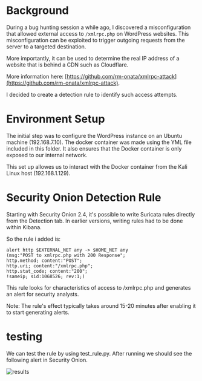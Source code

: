 # Background

During a bug hunting session a while ago, I discovered a misconfiguration that allowed external access to `/xmlrpc.php` on WordPress websites. This misconfiguration can be exploited to trigger outgoing requests from the server to a targeted destination.

More importantly, it can be used to determine the real IP address of a website that is behind a CDN such as Cloudflare.

More information here: [https://github.com/rm-onata/xmlrpc-attack](https://github.com/rm-onata/xmlrpc-attack).

I decided to create a detection rule to identify such access attempts.

# Environment Setup

The initial step was to configure the WordPress instance on an Ubuntu machine (192.168.7.10). The docker container was made using the YML file included in this folder. It also ensures that the Docker container is only exposed to our internal network.

This set up allowes us to interact with the Docker container from the Kali Linux host (192.168.1.129).

# Security Onion Detection Rule

Starting with Security Onion 2.4, it's possible to write Suricata rules directly from the Detection tab. In earlier versions, writing rules had to be done within Kibana.

So the rule i added is:

```suricata
alert http $EXTERNAL_NET any -> $HOME_NET any 
(msg:"POST to xmlrpc.php with 200 Response"; 
http.method; content:"POST"; 
http.uri; content:"/xmlrpc.php"; 
http.stat_code; content:"200"; 
!sameip; sid:1068526; rev:1;)
```

This rule looks for characteristics of access to /xmlrpc.php and generates an alert for security analysts.

Note: The rule's effect typically takes around 15-20 minutes after enabling it to start generating alerts.

# testing

We can test the rule by using test_rule.py. After running we should see the following alert in Security Onion.

![results](https://raw.githubusercontent.com/omarbinmuhisen/HomeLab/refs/heads/main/images/021649.png?token=GHSAT0AAAAAAC55YEHD4QEJHSUIXANJMRQAZ4ZMYDQ)
